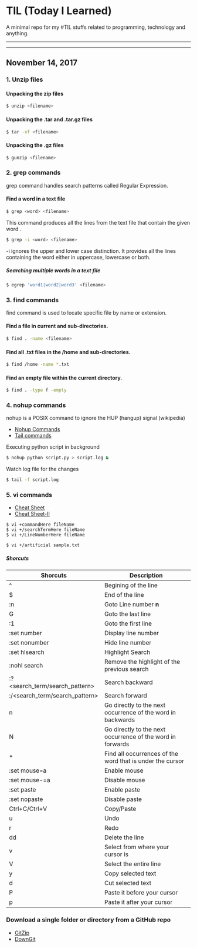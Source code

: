 # TIL (Today I Learned)
A minimal repo for my #TIL stuffs related to programming, technology and anything.

--------------
--------------

## November 14, 2017


### 1. Unzip files
#### Unpacking the zip files
```bash
$ unzip <filename>
```

#### Unpacking the .tar and .tar.gz files
```bash
$ tar -xf <filename>
```

#### Unpacking the .gz files
```bash
$ gunzip <filename>
```


### 2. grep commands
grep command handles search patterns called Regular Expression.
#### Find a word in a text file
```bash
$ grep <word> <filename>
```
This command produces all the lines from the text file <filename> that contain the given word <word>.

```bash
$ grep -i <word> <filename>
```
-i ignores the upper and lower case distinction. It provides all the lines containing the word either in uppercase, lowercase or both.

##### Searching multiple words in a text file
```bash
$ egrep 'word1|word2|word3' <filename>
```

### 3. find commands
find command is used to locate specific file by name or extension.
#### Find a file in current and sub-directories.
```bash
$ find . -name <filename>
```

#### Find all .txt files in the /home and sub-directories.
```bash
$ find /home -name *.txt
```

#### Find an empty file within the current directory.
```bash
$ find . -type f -empty
```

### 4. nohup commands

nohup is a POSIX command to ignore the HUP (hangup) signal (wikipedia)

* [Nohup Commands](https://linux.101hacks.com/unix/nohup-command/)
* [Tail commands](https://linuxize.com/post/linux-tail-command/)

Executing python script in background
```bash
$ nohup python script.py > script.log &
```
Watch log file for the changes
```bash
$ tail -f script.log
```

### 5. vi commands
* [Cheat Sheet](http://www.atmos.albany.edu/daes/atmclasses/atm350/vi_cheat_sheet.pdf)
* [Cheat Sheet-II](http://www.cse.scu.edu/~yfang/coen11/vi-CheatSheet.pdf)

```
$ vi +commandHere fileName
$ vi +/searchTermHere fileName
$ vi +/LineNumberHere fileName
```

```
$ vi +/artificial sample.txt
```

##### Shorcuts
|Shorcuts|Description|
| ------------- | ------------- |
|^                                 |Begining of the line
|$                                 |End of the line
|:n                                |Goto Line number **n**
|G                                 |Goto the last line
|:1                                |Goto the first line
|:set number                       |Display line number
|:set nonumber                     |Hide line number
|:set hlsearch                     |Highlight Search
|:nohl search                      |Remove the highlight of the previous search
|:?<search_term/search_pattern>    |Search backward
|:/<search_term/search_pattern>    |Search forward
|n                                 |Go directly to the next occurrence of the word in backwards
|N                                 |Go directly to the next occurrence of the word in forwards
|*                                 |Find all occurrences of the word that is under the cursor
|:set mouse=a                      |Enable mouse
|:set mouse-=a                     |Disable mouse
|:set paste                        |Enable paste
|:set nopaste                      |Disable paste
|Ctrl+C/Ctrl+V                     |Copy/Paste
|u                                 |Undo
|r                                 |Redo
|dd                                |Delete the line
|v                                 |Select from where your cursor is
|V                                 |Select the entire line
|y                                 |Copy selected text
|d                                 |Cut selected text
|P                                 |Paste it before your cursor
|p                                 |Paste it after your cursor



### Download a single folder or directory from a GitHub repo 
* [GitZip](http://kinolien.github.io/gitzip/)
* [DownGit](https://minhaskamal.github.io/DownGit/#/home)

